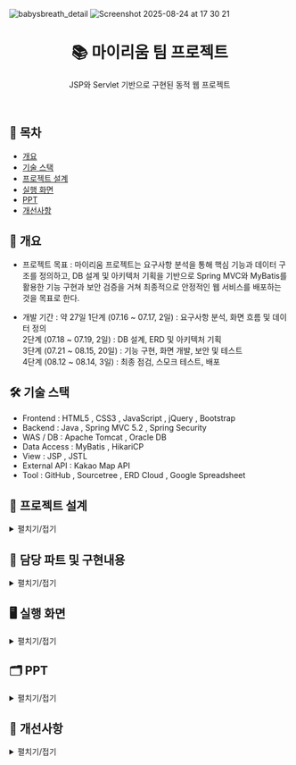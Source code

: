 
![babysbreath_detail](https://github.com/user-attachments/assets/9f1b8e1e-73c1-4067-b591-d0db3fb503de)
![Screenshot 2025-08-24 at 17 30 21](https://github.com/user-attachments/assets/9806a0a3-8eec-46a1-be65-47bafa622215)

<h1 align="center">📚 마이리움 팀 프로젝트</h1>
<p align="center">JSP와 Servlet 기반으로 구현된 동적 웹 프로젝트</p>
<br/>

## 📌 목차
- [개요](#-개요)
- [기술 스택](#-기술-스택)
- [프로젝트 설계](#-프로젝트-설계)
- [실행 화면](#-실행-화면)
- [PPT](#-PPT)
- [개선사항](#-개선사항)

## 📖 개요
- 프로젝트 목표 : 마이리움 프로젝트는 요구사항 분석을 통해 핵심 기능과 데이터 구조를 정의하고, DB 설계 및 아키텍처 기획을 기반으로 Spring MVC와 MyBatis를 활용한 기능 구현과 보안 검증을 거쳐 최종적으로 안정적인 웹 서비스를 배포하는 것을 목표로 한다.
  
- 개발 기간 : 약 27일
1단계 (07.16 ~ 07.17, 2일) : 요구사항 분석, 화면 흐름 및 데이터 정의<br/>
2단계 (07.18 ~ 07.19, 2일) : DB 설계, ERD 및 아키텍처 기획<br/>
3단계 (07.21 ~ 08.15, 20일) : 기능 구현, 화면 개발, 보안 및 테스트<br/>
4단계 (08.12 ~ 08.14, 3일) : 최종 점검, 스모크 테스트, 배포<br/>

## 🛠️ 기술 스택
- Frontend : HTML5 , CSS3 , JavaScript , jQuery , Bootstrap<br/>
- Backend : Java , Spring MVC 5.2 , Spring Security<br/>
- WAS / DB : Apache Tomcat , Oracle DB<br/>
- Data Access : MyBatis , HikariCP<br/>
- View : JSP , JSTL<br/>
- External API : Kakao Map API<br/>
- Tool : GitHub , Sourcetree , ERD Cloud , Google Spreadsheet<br/>

## 🧩 프로젝트 설계
<details><summary>펼치기/접기</summary>

<h3 align="center">Usecase Diagram</h3>

<img width="1128" height="790" alt="Image" src="https://github.com/user-attachments/assets/728d4a85-0932-4a82-9524-97cdfa095230" />
<br/>
<br/>

<h3 align="center">ERD</h3>

<img width="1590" height="1060" alt="image" src="https://github.com/user-attachments/assets/5c1ef303-019c-489d-924a-ba296886ff14" />
<br/>
<br/>

<h3 align="center">Class Diagram</h3>

<p align="center">
<p><b>[회원정보]</b></p>
  <img width="1932" height="747" src="https://github.com/user-attachments/assets/ff04d9aa-5979-4b42-b2f4-e4e0920a6e2f" />
</p>
<br/>
<br/>

<p align="center">
<p><b>[회원가입]</b></p>
  <img width="1410" height="851" src="https://github.com/user-attachments/assets/ef7a46b7-06d0-43c5-b1a7-665b53e354d6" />
</p>
<br/>
<br/>

<p align="center">
<p><b>[아이디 찾기]</b></p>
  <img width="1463" height="1016" src="https://github.com/user-attachments/assets/9e578550-ddb7-4059-a4a3-fdfcccc2175e" />
</p>
<br/>
<br/>

<p align="center">
<p><b>[비밀번호 찾기]</b></p>
  <img width="1380" height="927" src="https://github.com/user-attachments/assets/7709e7de-1404-4fbb-949b-4dab8069c9d7" />
</p>
<br/>
<br/>

<p align="center">
<p><b>[회원관리]</b></p>
  <img width="1281" height="1069" src="https://github.com/user-attachments/assets/3fbbbe04-3853-4a30-93b8-3718dfc2b60f" />
</p>
<br/>
<br/>

<p align="center">
<p><b>[회원정보 수정]</b></p>
  <img width="1475" height="1119" src="https://github.com/user-attachments/assets/946672c0-6282-4995-8198-8277b52fb13a" />
</p>
<br/>
<br/>

<p align="center">
<p><b>[마이페이지]</b></p>
  <img width="1170" height="1208" src="https://github.com/user-attachments/assets/3edb21a8-898d-4532-b691-fc98b2522f44" />
</p>
<br/>
<br/>

<p align="center">
<p><b>[주문내역]</b></p>
  <img width="1209" height="1138" src="https://github.com/user-attachments/assets/5706f862-df7b-449e-bcc3-edf1ac966edd" />
</p>
<br/>
<br/>

<p align="center">
<p><b>[리뷰]</b></p>
  <img width="2082" height="2085" src="https://github.com/user-attachments/assets/9e6b32c3-8966-48cc-8800-c79a93550638" />
</p>
<br/>
<br/>

<p align="center">
<p><b>[토탈리뷰]</b></p>
  <img width="1271" height="724" src="https://github.com/user-attachments/assets/7de8167e-2ab0-41b2-9461-00c3748f7621" />
</p>
<br/>
<br/>


</details>

## 📌 담당 파트 및 구현내용
<details><summary>펼치기/접기</summary>
  <br/>
  
- **회원가입**  
  - 회원 정보 입력 및 DB 저장  
  - 주소 API 연동 및 약관 동의 처리  
  - 비밀번호 개인정보 강화(암호화) 처리  
  - 정보입력 유효성 검사  

- **로그인**  
  - 세션 기반 로그인/로그아웃 처리  
  - 로그인 사용자 정보 상단 배너 표시  
  - 로그인 시 비밀번호 암호화 검증  

- **아이디 찾기**  
  - 이름 + 이메일/휴대폰 번호를 통한 아이디 조회 기능  
  - 아이디 조회 결과 즉시 화면 출력  
  - 입력값 유효성 검사 후 결과 반환  

- **비밀번호 찾기**  
  - 이메일 또는 휴대폰 인증 기반 비밀번호 찾기 화면 구성  
  - 결과 페이지 분기 처리  
  - 임시비밀번호 영문·숫자 조합 발급  

- **마이페이지 주문처리현황**  
  - 주문/배송 상태별 건수 실시간 표시  
  - 상태별 UI 구성  
  - 배송완료/구매확정 시 구매후기 작성 가능  
  - 총 주문금액 합산 표시  

- **주문내역 환불/취소/교환**  
  - 탭 전환을 통한 교환·환불·취소 내역 조회  
  - 주문상세 페이지 연동  
  - 부분 처리 및 전체 처리 가능  
  - 취소/교환/환불 별도 탭에서 내역 확인 가능  

- **상품리뷰 작성**  
  - 로그인 사용자 전용 리뷰 작성 기능  
  - 상품별 평균 별점 계산 및 표시  
  - 작성한 모든 리뷰 한 화면에서 조회 가능  
  - 로그인 세션 확인 후 작성 제한  
  - 이미지 첨부 포토리뷰 작성 가능  

- **회원정보수정**  
  - 기본정보(주소, 연락처 등) 수정 및 DB 반영  
  - 유효성 검사 적용  
  - 주소 API 연동으로 주소 입력 가능  
  - 정보 수정 완료 후 자동 로그아웃 처리  

- **비밀번호 변경**  
  - 기존 비밀번호 검증 후 새 비밀번호 업데이트  
  - 변경 성공/실패 알림 처리  
</details>

## 🖥️ 실행 화면
<details><summary>펼치기/접기</summary>
<br/>

###  **[회원가입]**  
  - 회원가입 페이지에서 신규 회원 정보를 입력하여 계정을 생성할 수 있습니다.  
  - 기본정보(아이디, 비밀번호, 이름, 생년월일, 성별, 연락처, 이메일, 주소)를 입력합니다.  
  - 주소 입력 시 **카카오 주소 API**를 연동하여 정확한 주소 검색이 가능합니다.  
  - 비밀번호는 개인정보 보안을 위해 **암호화(Encryption)** 처리되어 DB에 저장됩니다.  
  - 입력 정보에 대해 **유효성 검사**를 진행한 후 DB에 저장됩니다.  
  - 약관 동의(필수/선택) 항목을 체크한 후에만 회원가입이 완료됩니다.  <br/><br/>
![Image](https://github.com/user-attachments/assets/8d7976ac-a774-4f95-808a-7b63e924ce88)
<br/><br/>

###  **[로그인]**  
  - 로그인 페이지에서 아이디와 비밀번호를 입력하여 계정에 접속할 수 있습니다.  
  - 입력된 비밀번호는 **암호화(Encryption)** 처리되어 DB의 저장값과 검증됩니다.  
  - 로그인 성공 시 세션(Session)이 생성되어 사용자 인증 상태가 유지됩니다.  
  - 로그인한 사용자의 이름이 상단 배너에 표시되며, 로그아웃 버튼으로 전환됩니다.  
  - 로그인 실패 시 오류 메시지를 출력하여 사용자에게 알림을 제공합니다.  
  - 세션 만료 또는 로그아웃 시 자동으로 인증이 해제되고 메인 페이지로 이동합니다. <br/><br/>
![Image](https://github.com/user-attachments/assets/f5a3f46e-98c2-429a-abaf-ffc6009af5ed)
<br/><br/>

### **[아이디 찾기]**

- 사용자가 이름과 이메일 또는 휴대폰 번호를 입력하여 등록된 아이디를 조회할 수 있습니다.
- 입력된 정보가 DB와 일치하는 경우 해당 아이디를 즉시 화면에 출력합니다.
- 일치하는 정보가 없을 경우 오류 메시지를 제공하여 재입력을 안내합니다.
- 입력값에 대한 **유효성 검사**를 수행하여 잘못된 값 입력을 방지합니다.

### **[비밀번호 찾기]**

- 이메일 또는 휴대폰 번호 인증을 통해 비밀번호를 찾을 수 있습니다.
- 입력된 정보가 DB와 일치하는 경우 결과 페이지로 **분기 처리**됩니다.
- 임시 비밀번호를 영문·숫자 조합으로 생성하여 사용자에게 발급합니다.
- 발급된 임시 비밀번호는 로그인 후 **비밀번호 변경**을 통해 수정하도록 안내합니다.
- 입력 정보가 불일치할 경우 오류 메시지를 제공하여 재시도를 유도합니다. <br/><br/>

![Image](https://github.com/user-attachments/assets/fa2a294b-6a58-45ba-b5d8-7ad315e2921a)

### **[마이페이지 주문내역]**

- 마이페이지 주문내역 화면에서 사용자의 **총 주문 금액**을 확인할 수 있습니다.  
- 주문 상태(입금전, 배송준비중, 배송중, 배송완료 ,구매확정)에 따라 **주문처리현황을 건수별로 조회**할 수 있습니다.  
- 교환/환불/취소 처리된 내역은 제외되어 표시됩니다.  
- 배송완료/구매확정 상태에서는 **구매후기 작성 버튼**을 통해 상품리뷰 작성이 가능합니다.  
- 각 주문내역의 **상세내역 클릭 시 주문별 상세 주문 정보**를 확인할 수 있습니다.   <br/><br/>
![Image](https://github.com/user-attachments/assets/2c59c35f-c660-4647-baa0-5d5dbe7e7877)
<br/><br/>

### **[마이페이지 개별 클레임 처리]**

- 사용자는 주문내역에서 원하는 상품만 선택하여 **개별적으로 교환·환불·취소(클레임) 처리**를 할 수 있습니다.  
- 하나의 주문 안에서도 특정 상품만 선택해 **부분 처리**가 가능하며, 나머지 상품은 기존 주문 상태를 유지합니다.  
- 개별 처리 후에는 해당 상품의 상태가 즉시 반영되어 주문내역 및 주문상세 페이지에서 확인할 수 있습니다.  
- 교환·환불·취소 내역은 각 탭(교환/환불/취소)에서 별도로 구분되어 조회됩니다.  
- 처리 완료된 상품은 주문처리현황 건수에서 제외되어 표시됩니다.   <br/><br/>

![Image](https://github.com/user-attachments/assets/56d1fefa-8407-42a7-82b5-5a28d8e8423c)

<br/><br/>

### **[마이페이지 전체 클레임 처리]**

- 사용자는 주문내역에서 주문 건 전체를 선택하여 **한 번에 교환·환불·취소(클레임) 처리**를 할 수 있습니다.  
- 주문 내 모든 상품을 대상으로 처리되며, 개별 선택 없이 전체 단위로 진행됩니다.  
- 전체 처리 시 각 상품의 상태가 동시에 변경되어 주문내역과 주문상세 페이지에서 즉시 확인할 수 있습니다.  
- 교환·환불·취소 내역은 각 탭(교환/환불/취소)에서 별도로 구분되어 조회됩니다.  
- 처리 완료된 주문 건은 주문처리현황에서 제외되어 표시됩니다.   <br/><br/>

![Image](https://github.com/user-attachments/assets/3ba63aea-91c0-44e4-848a-fcc330a63a94)
<br/><br/>


### **[상품리뷰]**

- 사용자는 **로그인 상태**에서만 상품 리뷰를 작성할 수 있습니다.  
- 각 상품별로 리뷰를 등록할 수 있으며, 작성 시 **별점(평균 별점 자동 계산 및 표시)** 기능이 제공됩니다.  
- 상단의 리뷰 메뉴 클릭 시, 사용자가 작성한 모든 리뷰를 **한 화면에서 모아보기** 할 수 있으며 관리자가 확인할 수 있습니다.  
- 상품상세보기 클릭 시, 해당 상품 페이지에 작성된 리뷰만 **상세페이지 하단**에서 확인할 수 있습니다.  
- 리뷰 작성 시 **이미지 업로드**가 가능하여 포토리뷰 등록을 지원합니다.  
- 배송완료 또는 구매확정 상태에서만 리뷰 작성 버튼이 활성화되어, 실제 구매 상품에 대해서만 리뷰 작성이 가능합니다.  <br/><br/>

![Image](https://github.com/user-attachments/assets/4d97880b-a2cb-46cd-a56f-8b44752f76ab)
<br/><br/>


### **[회원정보수정]**

- 사용자는 마이페이지에서 **기본정보(주소, 연락처, 이메일 등)** 를 수정할 수 있습니다.  
- 입력값에 대해 **유효성 검사**가 적용되어 잘못된 값 저장을 방지합니다.  
- 주소 입력 시 **카카오 주소 API**를 연동하여 정확한 주소 검색이 가능합니다.  
- 수정된 정보는 DB에 반영되며, 정보 변경 완료 후 보안을 위해 **자동 로그아웃** 처리됩니다.   <br/><br/>

![Image](https://github.com/user-attachments/assets/1c21f7d7-d455-49d1-93b0-63e586c1713f)
<br/><br/>

### **[비밀번호 변경]**

- 로그인한 사용자의 **아이디 정보**가 화면에 표시됩니다.  
- 사용자는 마이페이지에서 기존 비밀번호를 입력하여 본인 확인 후 **새 비밀번호로 변경**할 수 있습니다.  
- 기존 비밀번호가 DB의 암호화 값과 일치하지 않을 경우, 오류 메시지를 출력하여 재입력을 안내합니다.  
- 새 비밀번호는 개인정보 보호를 위해 **암호화(Encryption)** 처리 후 DB에 저장됩니다.  
- 비밀번호 변경 성공 시 알림 메시지를 제공하며, 해당 화면이 **새로고침 처리**되어 반영됩니다.  
- 변경 실패 시 사용자에게 오류 메시지를 출력하여 재시도를 유도합니다.  <br/><br/>

![Image](https://github.com/user-attachments/assets/adb7fb03-c27d-495c-959e-19d8826a757c)
<br/><br/>
</details>


## 🗂️ PPT
<details><summary> 펼치기/접기 </summary>

![Image](https://github.com/user-attachments/assets/e88a6274-824a-49df-abb1-e63b4d900bea)

![Image](https://github.com/user-attachments/assets/bee88854-93c9-4e7f-88f5-1a96989f6f8b)

<img width="1922" height="1085" alt="Image" src="https://github.com/user-attachments/assets/1da655c9-44a0-4a09-9287-ad5fe0b412c7" />

![Image](https://github.com/user-attachments/assets/ecf52773-ef47-49b2-8e28-25e3e8d75ee5)

![Image](https://github.com/user-attachments/assets/8ad0637d-a1cc-4a78-ab70-38ce7baf105f)
![Image](https://github.com/user-attachments/assets/d21ac161-dbbd-4b47-af2c-ba93918a4f06)
![Image](https://github.com/user-attachments/assets/af9848b8-6c0a-411f-93cb-28c8dfe0b9eb)
![Image](https://github.com/user-attachments/assets/31d7db14-7a12-4974-a23f-d2776ab93a06)
![Image](https://github.com/user-attachments/assets/7459942e-cc77-43af-9c24-e6f94451f636)
![Image](https://github.com/user-attachments/assets/44db10a2-6b45-4b00-bf70-4119d03742d4)
![Image](https://github.com/user-attachments/assets/b162bb10-b80b-4eae-bf5f-c4421fc6b06e)
![Image](https://github.com/user-attachments/assets/fd560296-1ca7-42ea-9196-96c2d57b4e45)
![Image](https://github.com/user-attachments/assets/fd824ddb-4807-45ac-9533-fc3f369540f5)
![Image](https://github.com/user-attachments/assets/67196992-8d5b-4603-8783-5953db50f3f8)
![Image](https://github.com/user-attachments/assets/8e6bbc9c-559e-45c2-bb75-99c927069b24)
![Image](https://github.com/user-attachments/assets/5789322f-dd1f-4a63-9f34-b65a8d57a890)
![Image](https://github.com/user-attachments/assets/2ea61220-e372-4adc-b329-84f5bc734bd7)
![Image](https://github.com/user-attachments/assets/ac025faa-c0a6-440c-8b19-496fde4b9f60)

![Image](https://github.com/user-attachments/assets/7142ea2c-cd05-407a-8710-6bb86ce859f5)
![Image](https://github.com/user-attachments/assets/2fa54cf9-3845-4046-80f6-4bd7735ae00a)
![Image](https://github.com/user-attachments/assets/3061162c-d4c4-48e2-b887-7bfbfaeaad33)
![Image](https://github.com/user-attachments/assets/50b30b7d-eaf2-4309-a257-3d5a41ec60c9)
![Image](https://github.com/user-attachments/assets/6b7fa854-8ec5-4733-ba29-1493f844dc66)
![Image](https://github.com/user-attachments/assets/34192e8d-f871-45df-a544-cd11a5f3f18e)
<img width="1924" height="1087" alt="Image" src="https://github.com/user-attachments/assets/caee1baf-e427-4ab5-ae3c-0624df4d727e" />


![Image](https://github.com/user-attachments/assets/2b60860d-2ac1-42fc-bb16-fae557ac1038)
![Image](https://github.com/user-attachments/assets/76a20db9-427d-49d6-8eb3-43c5290ca5c9)
![Image](https://github.com/user-attachments/assets/0fabe28b-3912-4b78-976c-600f8e6c5c7c)
![Image](https://github.com/user-attachments/assets/ad3f60ca-f826-4f11-a44a-38be1f5c163c)
![Image](https://github.com/user-attachments/assets/26f51517-9091-4103-a0c0-c61e8858ece1)
![Image](https://github.com/user-attachments/assets/0387ab88-53fd-47db-99eb-7d0456e10081)
![Image](https://github.com/user-attachments/assets/dba658d9-b01b-400a-a84f-44a653570f99)
![Image](https://github.com/user-attachments/assets/565df81a-a1e1-4218-94e9-dc04fe4aa94b)
![Image](https://github.com/user-attachments/assets/84296071-cbf9-4ae5-87f7-f718c96cb660)
![Image](https://github.com/user-attachments/assets/af0d3431-21f4-4799-b35e-172cf31284f1)
![Image](https://github.com/user-attachments/assets/84e94d13-ad0f-4ab6-8a83-a968a3a9af19)
![Image](https://github.com/user-attachments/assets/df8463d0-e70f-4b45-853f-f36f426b40ce)
![Image](https://github.com/user-attachments/assets/7bafa5b3-be02-48d8-b2fc-ca190be30bbe)
![Image](https://github.com/user-attachments/assets/b3e17e32-816d-4929-a504-e9bd3ce2a37d)
![Image](https://github.com/user-attachments/assets/29464223-2139-420f-a4f8-ca1afcb3fbc6)
![Image](https://github.com/user-attachments/assets/3cd0215d-a16e-4cdb-a56a-6529862c9d02)
![Image](https://github.com/user-attachments/assets/101d2c72-5436-4956-b58e-da4336bb4f89)
![Image](https://github.com/user-attachments/assets/19195e1a-d0f1-453b-b4c9-2181f4ad3c2d)
![Image](https://github.com/user-attachments/assets/9e71c02a-c5f3-49cf-bb87-206a3ade5f71)
![Image](https://github.com/user-attachments/assets/85598711-391d-45fc-a35d-3100ef602ffd)
![Image](https://github.com/user-attachments/assets/7a3efc97-5256-4b5d-b2ac-df9ce17c4cb0)
![Image](https://github.com/user-attachments/assets/789774ba-a508-4932-a106-27605260df8b)
![Image](https://github.com/user-attachments/assets/7323fb4c-a7cc-4d74-b67a-c3a1aa7b9317)
![Image](https://github.com/user-attachments/assets/6820c417-a0b9-44e6-b251-4f183660989a)

![Image](https://github.com/user-attachments/assets/7636490f-b9c7-427e-90f1-53e47fca7f7d)
![Image](https://github.com/user-attachments/assets/574ef6e1-35c6-492f-8040-f58b5df177f0)
![Image](https://github.com/user-attachments/assets/465f487a-ab0a-4bf1-ae18-5a2a299ec489)

</details>

## 🚀 개선사항
<details><summary>펼치기/접기</summary>

- **회원탈퇴 기능 미구현**  
  - 아쉬운 점 : 회원 탈퇴 기능을 구현하지 못하여 사용자의 계정 관리 기능이 제한됨  
  - 개선점 : 회원 정보 삭제 및 탈퇴 처리 로직을 구현하여 사용자 편의성 강화  

- **소셜 로그인 기능 미구현**  
  - 아쉬운 점 : 카카오, 구글 등 외부 소셜 계정을 통한 간편 로그인 기능을 제공하지 못함  
  - 개선점 : 구글·카카오 등 소셜 계정을 활용한 간편 로그인(OAuth2)을 추가하여 로그인 과정을 더 빠르고 편리하게 제공

- **리뷰 관리 기능 미흡**  
  - 아쉬운 점 : 로그인한 사용자가 작성한 전체 리뷰를 한눈에 확인할 수 없음  
  - 개선점 : 마이페이지 내 ‘내가 작성한 리뷰’ 조회 기능을 추가하여 리뷰 관리 편의성 제공  

- **VO와 DTO 구분 미흡**  
  - 아쉬운 점 : VO와 DTO의 역할이 명확하지 않아 코드 구조가 혼란스러움  
  - 개선점 : DTO는 데이터 전달용, VO는 값 표현 객체로 역할을 일관성 있게 정리  

- **예외 처리 부족**  
  - 아쉬운 점 : 오류 발생 시 사용자 친화적인 안내가 부족함  
  - 개선점 : 공통 에러 페이지 및 예외 처리 로직을 도입하여 사용자 경험 개선  

- **테스트 코드 부족**  
  - 아쉬운 점 : 기능별 단위 테스트 및 통합 테스트가 충분하지 않음  
  - 개선점 : JUnit, Mockito 등을 활용한 테스트 코드 작성으로 안정성 확보  

- **공통 모듈화 부족**  
  - 아쉬운 점 : 일부 코드가 중복되어 유지 보수성이 떨어짐  
  - 개선점 : 공통 모듈 및 유틸 클래스를 통해 중복 코드를 제거하여 효율성 개선  
</details>
